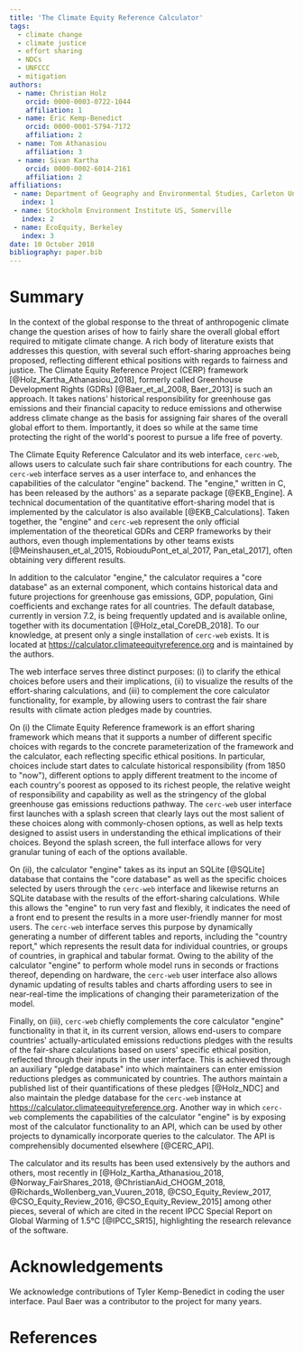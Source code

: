 ```yaml
---
title: 'The Climate Equity Reference Calculator'
tags:
  - climate change
  - climate justice
  - effort sharing
  - NDCs
  - UNFCCC
  - mitigation
authors:
  - name: Christian Holz
    orcid: 0000-0003-0722-1044
    affiliation: 1
  - name: Eric Kemp-Benedict
    orcid: 0000-0001-5794-7172
    affiliation: 2
  - name: Tom Athanasiou
    affiliation: 3
  - name: Sivan Kartha
    orcid: 0000-0002-6014-2161
    affiliation: 2
affiliations:
 - name: Department of Geography and Environmental Studies, Carleton University, Ottawa
   index: 1
 - name: Stockholm Environment Institute US, Somerville
   index: 2
 - name: EcoEquity, Berkeley 
   index: 3
date: 10 October 2018
bibliography: paper.bib
---
```


# Summary

In the context of the global response to the threat of anthropogenic climate change the question arises of how to fairly share the overall global effort required to mitigate climate change. A rich body of literature exists that addresses this question, with several such effort-sharing approaches being proposed, reflecting different ethical positions with regards to fairness and justice. The Climate Equity Reference Project (CERP) framework [@Holz_Kartha_Athanasiou_2018], formerly called Greenhouse Development Rights (GDRs) [@Baer_et_al_2008, Baer_2013] is such an approach. It takes nations' historical responsibility for greenhouse gas emissions and their financial capacity to reduce emissions and otherwise address climate change as the basis for assigning fair shares of the overall global effort to them. Importantly, it does so while at the same time protecting the right of the world's poorest to pursue a life free of poverty.

The Climate Equity Reference Calculator and its web interface, ``cerc-web``, allows users to calculate such fair share contributions for each country. The ``cerc-web`` interface serves as a user interface to, and enhances the capabilities of the calculator "engine" backend. The "engine," written in C, has been released by the authors' as a separate package [@EKB_Engine]. A technical documentation of the quantitative effort-sharing model that is implemented by the calculator is also available [@EKB_Calculations]. Taken together, the "engine" and ``cerc-web`` represent the only official implementation of the theoretical GDRs and CERP frameworks by their authors, even though implementations by other teams exists [@Meinshausen_et_al_2015, RobiouduPont_et_al_2017, Pan_etal_2017], often obtaining very different results.

In addition to the calculator "engine," the calculator requires a "core database" as an external component, which contains historical data and future projections for greenhouse gas emissions, GDP, population, Gini coefficients and exchange rates for all countries. The default database, currently in version 7.2, is being frequently updated and is available online, together with its documentation [@Holz_etal_CoreDB_2018]. To our knowledge, at present only a single installation of ``cerc-web`` exists. It is located at https://calculator.climateequityreference.org and is maintained by the authors.

The web interface serves three distinct purposes: (i) to clarify the ethical choices before users and their implications, (ii) to visualize the results of the effort-sharing calculations, and (iii) to complement the core calculator functionality, for example, by allowing users to contrast the fair share results with climate action pledges made by countries.

On (i) the Climate Equity Reference framework is an effort sharing framework which means that it supports a number of different specific choices with regards to the concrete parameterization of the framework and the calculator, each reflecting specific ethical positions. In particular, choices include start dates to calculate historical responsibility (from 1850 to "now"), different options to apply different treatment to the income of each country's poorest as opposed to its richest people, the relative weight of responsibility and capability as well as the stringency of the global greenhouse gas emissions reductions pathway. The ``cerc-web`` user interface first launches with a splash screen that clearly lays out the most salient of these choices along with commonly-chosen options, as well as help texts designed to assist users in understanding the ethical implications of their choices. Beyond the splash screen, the full interface allows for very granular tuning of each of the options available.

On (ii), the calculator "engine" takes as its input an SQLite [@SQLite] database that contains the "core database" as well as the specific choices selected by users through the ``cerc-web`` interface and likewise returns an SQLite database with the results of the effort-sharing calculations. While this allows the "engine" to run very fast and flexibly, it indicates the need of a front end to present the results in a more user-friendly manner for most users. The ``cerc-web`` interface serves this purpose by dynamically generating a number of different tables and reports, including the "country report," which represents the result data for individual countries, or groups of countries, in graphical and tabular format. Owing to the ability of the calculator "engine" to perform whole model runs in seconds or fractions thereof, depending on hardware, the ``cerc-web`` user interface also allows dynamic updating of results tables and charts affording users to see in near-real-time the implications of changing their parameterization of the model.

Finally, on (iii), ``cerc-web`` chiefly complements the core calculator "engine" functionality in that it, in its current version, allows end-users to compare countries' actually-articulated emissions reductions pledges with the results of the fair-share calculations based on users' specific ethical position, reflected through their inputs in the user interface. This is achieved through an auxiliary "pledge database" into which maintainers can enter emission reductions pledges as communicated by countries. The authors maintain a published list of their quantifications of these pledges [@Holz_NDC] and also maintain the pledge database for the ``cerc-web`` instance at https://calculator.climateequityreference.org. Another way in which ``cerc-web`` complements the capabilities of the calculator "engine" is by exposing most of the calculator functionality to an API, which can be used by other projects to dynamically incorporate queries to the calculator. The API is comprehensibly documented elsewhere [@CERC_API].

The calculator and its results has been used extensively by the authors and others, most recently in [@Holz_Kartha_Athanasiou_2018, @Norway_FairShares_2018, @ChristianAid_CHOGM_2018, @Richards_Wollenberg_van_Vuuren_2018, @CSO_Equity_Review_2017, @CSO_Equity_Review_2016, @CSO_Equity_Review_2015] among other pieces, several of which are cited in the recent IPCC Special Report on Global Warming of 1.5°C [@IPCC_SR15], highlighting the research relevance of the software.

# Acknowledgements

We acknowledge contributions of Tyler Kemp-Benedict in coding the user interface. Paul Baer was a contributor to the project for many years.

# References

